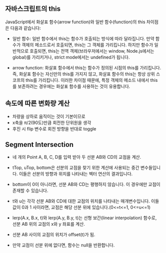 ## 자바스크립트의 this

JavaScript에서 화살표 함수(arrow function)와 일반 함수(function)의 this 차이점은 다음과 같습니다:

- 일반 함수: 일반 함수에서 this는 함수가 호출되는 방식에 따라 달라집니다. 만약 함수가 객체의 메소드로서 호출되면, this는 그 객체를 가리킵니다. 하지만 함수가 일반적으로 호출되면, this는 전역 객체(브라우저에서는 window, Node.js에서는 global)를 가리키거나, strict mode에서는 undefined가 됩니다.

- arrow function: 화살표 함수에서 this는 함수가 정의된 시점의 this를 가리킵니다. 즉, 화살표 함수는 자신만의 this를 가지지 않고, 화살표 함수의 this는 항상 상위 스코프의 this를 가리킵니다. 이러한 차이점 때문에, 특정 객체의 메소드 내에서 this를 보존하려는 경우에는 화살표 함수를 사용하는 것이 유용합니다.

## 속도에 따른 변화량 계산

- 차량을 상하로 움직이는 것이 기본이므로
- x축을 π/2(90도)만큼 회전한 단위원을 생각
- 후진 시 flip 변수로 회전 방향을 반대로 toggle

## Segment Intersection

- 네 개의 Point A, B, C, D를 입력 받아 두 선분 AB와 CD의 교점을 계산.

- tTop, uTop, bottom은 선분의 교점을 찾기 위한 계산에 사용되는 중간 변수들입니다. 이들은 선분의 방향과 위치를 나타내는 벡터 연산의 결과입니다.

- bottom이 0이 아니라면, 선분 AB와 CD는 평행하지 않습니다. 이 경우에만 교점이 존재할 수 있습니다.

- t와 u는 각각 선분 AB와 CD에 대한 교점의 위치를 나타내는 매개변수입니다. 이들 값이 0과 1 사이라면, 교점은 해당 선분 위에 있습니다.(0<=t<=1, 0<=u<=1)

- lerp(A.x, B.x, t)와 lerp(A.y, B.y, t)는 선형 보간(linear interpolation) 함수로, 선분 AB 위의 교점의 x와 y 좌표를 계산.

- 선분 AB 사이의 교점의 위치가 offset(t)가 됨.

- 만약 교점이 선분 위에 없다면, 함수는 null을 반환합니다.
